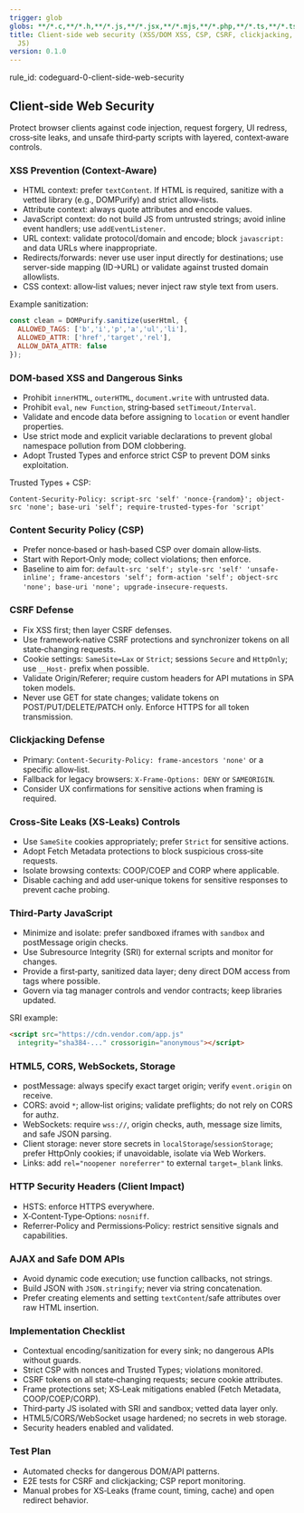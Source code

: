 ```yaml
---
trigger: glob
globs: **/*.c,**/*.h,**/*.js,**/*.jsx,**/*.mjs,**/*.php,**/*.ts,**/*.tsx,**/*.v
title: Client-side web security (XSS/DOM XSS, CSP, CSRF, clickjacking, XS-Leaks, third-party
  JS)
version: 0.1.0
---
```


rule_id: codeguard-0-client-side-web-security

## Client‑side Web Security

Protect browser clients against code injection, request forgery, UI redress, cross‑site leaks, and unsafe third‑party scripts with layered, context‑aware controls.

### XSS Prevention (Context‑Aware)
- HTML context: prefer `textContent`. If HTML is required, sanitize with a vetted library (e.g., DOMPurify) and strict allow‑lists.
- Attribute context: always quote attributes and encode values.
- JavaScript context: do not build JS from untrusted strings; avoid inline event handlers; use `addEventListener`.
- URL context: validate protocol/domain and encode; block `javascript:` and data URLs where inappropriate.
- Redirects/forwards: never use user input directly for destinations; use server-side mapping (ID→URL) or validate against trusted domain allowlists.
- CSS context: allow‑list values; never inject raw style text from users.

Example sanitization:
```javascript
const clean = DOMPurify.sanitize(userHtml, {
  ALLOWED_TAGS: ['b','i','p','a','ul','li'],
  ALLOWED_ATTR: ['href','target','rel'],
  ALLOW_DATA_ATTR: false
});
```

### DOM‑based XSS and Dangerous Sinks
- Prohibit `innerHTML`, `outerHTML`, `document.write` with untrusted data.
- Prohibit `eval`, `new Function`, string‑based `setTimeout/Interval`.
- Validate and encode data before assigning to `location` or event handler properties.
- Use strict mode and explicit variable declarations to prevent global namespace pollution from DOM clobbering.
- Adopt Trusted Types and enforce strict CSP to prevent DOM sinks exploitation.

Trusted Types + CSP:
```http
Content-Security-Policy: script-src 'self' 'nonce-{random}'; object-src 'none'; base-uri 'self'; require-trusted-types-for 'script'
```

### Content Security Policy (CSP)
- Prefer nonce‑based or hash‑based CSP over domain allow‑lists.
- Start with Report‑Only mode; collect violations; then enforce.
- Baseline to aim for: `default-src 'self'; style-src 'self' 'unsafe-inline'; frame-ancestors 'self'; form-action 'self'; object-src 'none'; base-uri 'none'; upgrade-insecure-requests`.

### CSRF Defense
- Fix XSS first; then layer CSRF defenses.
- Use framework‑native CSRF protections and synchronizer tokens on all state‑changing requests.
- Cookie settings: `SameSite=Lax` or `Strict`; sessions `Secure` and `HttpOnly`; use `__Host-` prefix when possible.
- Validate Origin/Referer; require custom headers for API mutations in SPA token models.
- Never use GET for state changes; validate tokens on POST/PUT/DELETE/PATCH only. Enforce HTTPS for all token transmission.

### Clickjacking Defense
- Primary: `Content-Security-Policy: frame-ancestors 'none'` or a specific allow‑list.
- Fallback for legacy browsers: `X-Frame-Options: DENY` or `SAMEORIGIN`.
- Consider UX confirmations for sensitive actions when framing is required.

### Cross‑Site Leaks (XS‑Leaks) Controls
- Use `SameSite` cookies appropriately; prefer `Strict` for sensitive actions.
- Adopt Fetch Metadata protections to block suspicious cross‑site requests.
- Isolate browsing contexts: COOP/COEP and CORP where applicable.
- Disable caching and add user‑unique tokens for sensitive responses to prevent cache probing.

### Third‑Party JavaScript
- Minimize and isolate: prefer sandboxed iframes with `sandbox` and postMessage origin checks.
- Use Subresource Integrity (SRI) for external scripts and monitor for changes.
- Provide a first‑party, sanitized data layer; deny direct DOM access from tags where possible.
- Govern via tag manager controls and vendor contracts; keep libraries updated.

SRI example:
```html
<script src="https://cdn.vendor.com/app.js"
  integrity="sha384-..." crossorigin="anonymous"></script>
```

### HTML5, CORS, WebSockets, Storage
- postMessage: always specify exact target origin; verify `event.origin` on receive.
- CORS: avoid `*`; allow‑list origins; validate preflights; do not rely on CORS for authz.
- WebSockets: require `wss://`, origin checks, auth, message size limits, and safe JSON parsing.
- Client storage: never store secrets in `localStorage`/`sessionStorage`; prefer HttpOnly cookies; if unavoidable, isolate via Web Workers.
- Links: add `rel="noopener noreferrer"` to external `target=_blank` links.

### HTTP Security Headers (Client Impact)
- HSTS: enforce HTTPS everywhere.
- X‑Content‑Type‑Options: `nosniff`.
- Referrer‑Policy and Permissions‑Policy: restrict sensitive signals and capabilities.

### AJAX and Safe DOM APIs
- Avoid dynamic code execution; use function callbacks, not strings.
- Build JSON with `JSON.stringify`; never via string concatenation.
- Prefer creating elements and setting `textContent`/safe attributes over raw HTML insertion.

### Implementation Checklist
- Contextual encoding/sanitization for every sink; no dangerous APIs without guards.
- Strict CSP with nonces and Trusted Types; violations monitored.
- CSRF tokens on all state‑changing requests; secure cookie attributes.
- Frame protections set; XS‑Leak mitigations enabled (Fetch Metadata, COOP/COEP/CORP).
- Third‑party JS isolated with SRI and sandbox; vetted data layer only.
- HTML5/CORS/WebSocket usage hardened; no secrets in web storage.
- Security headers enabled and validated.

### Test Plan
- Automated checks for dangerous DOM/API patterns.
- E2E tests for CSRF and clickjacking; CSP report monitoring.
- Manual probes for XS‑Leaks (frame count, timing, cache) and open redirect behavior.
